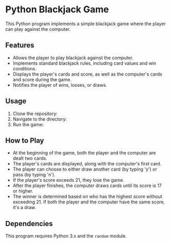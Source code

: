 # Python Blackjack Game

This Python program implements a simple blackjack game where the player can play against the computer.

## Features

- Allows the player to play blackjack against the computer.
- Implements standard blackjack rules, including card values and win conditions.
- Displays the player's cards and score, as well as the computer's cards and score during the game.
- Notifies the player of wins, losses, or draws.

## Usage

1. Clone the repository:
2. Navigate to the directory:
3. Run the game:
   
## How to Play

- At the beginning of the game, both the player and the computer are dealt two cards.
- The player's cards are displayed, along with the computer's first card.
- The player can choose to either draw another card (by typing 'y') or pass (by typing 'n').
- If the player's score exceeds 21, they lose the game.
- After the player finishes, the computer draws cards until its score is 17 or higher.
- The winner is determined based on who has the highest score without exceeding 21. If both the player and the computer have the same score, it's a draw.

## Dependencies

This program requires Python 3.x and the `random` module.   
